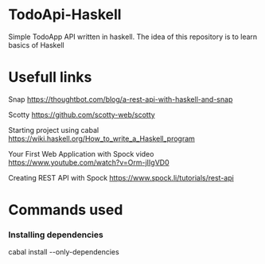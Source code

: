 # TodoApi-Haskell
Simple TodoApp API written in haskell.
The idea of this repository is to learn basics of Haskell

# Usefull links

Snap
https://thoughtbot.com/blog/a-rest-api-with-haskell-and-snap

Scotty
https://github.com/scotty-web/scotty

Starting project using cabal
https://wiki.haskell.org/How_to_write_a_Haskell_program

Your First Web Application with Spock video
https://www.youtube.com/watch?v=Orm-jIIgVD0

Creating REST API with Spock
https://www.spock.li/tutorials/rest-api

# Commands used

### Installing dependencies

cabal install --only-dependencies

